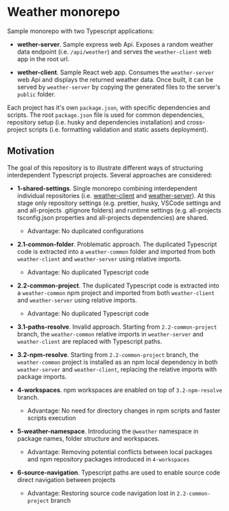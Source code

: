 # Weather monorepo

Sample monorepo with two Typescript applications:

- **wether-server**. Sample express web Api. Exposes a random weather data endpoint (i.e. `/api/weather`) and serves the `weather-client` web app in the root url.

- **wether-client**. Sample React web app. Consumes the `weather-server` web Api and displays the returned weather data. Once built, it can be served by `weather-server` by copying the generated files to the server's `public` folder.

Each project has it's own `package.json`, with specific dependencies and scripts. The root `package.json` file is used for common dependencies, repository setup (i.e. husky and dependencies installation) and cross-project scripts (i.e. formatting validation and static assets deployment).

## Motivation

The goal of this repository is to illustrate different ways of structuring interdependent Typescript projects. Several approaches are considered:

- **1-shared-settings**. Single monorepo combining interdependent individual repositories (i.e. [weather-client](https://github.com/capelski/weather-client) and [weather-server](https://github.com/capelski/weather-server)). At this stage only repository settings (e.g. prettier, husky, VSCode settings and and all-projects .gitignore folders) and runtime settings (e.g. all-projects tsconfig.json properties and all-projects dependencies) are shared.

  - Advantage: No duplicated configurations

- **2.1-common-folder**. Problematic approach. The duplicated Typescript code is extracted into a `weather-common` folder and imported from both `weather-client` and `weather-server` using relative imports.

  - Advantage: No duplicated Typescript code

- **2.2-common-project**. The duplicated Typescript code is extracted into a `weather-common` npm project and imported from both `weather-client` and `weather-server` using relative imports.

  - Advantage: No duplicated Typescript code

- **3.1-paths-resolve**. Invalid approach. Starting from `2.2-common-project` branch, the `weather-common` relative imports in `weather-server` and `weather-client` are replaced with Typescript paths.

- **3.2-npm-resolve**. Starting from `2.2-common-project` branch, the `weather-common` project is installed as an npm local dependency in both `weather-server` and `weather-client`, replacing the relative imports with package imports.

- **4-workspaces**. npm workspaces are enabled on top of `3.2-npm-resolve` branch.

  - Advantage: No need for directory changes in npm scripts and faster scripts execution

- **5-weather-namespace**. Introducing the `@weather` namespace in package names, folder structure and workspaces.

  - Advantage: Removing potential conflicts between local packages and npm repository packages introduced in `4-workspaces`

- **6-source-navigation**. Typescript paths are used to enable source code direct navigation between projects

  - Advantage: Restoring source code navigation lost in `2.2-common-project` branch
